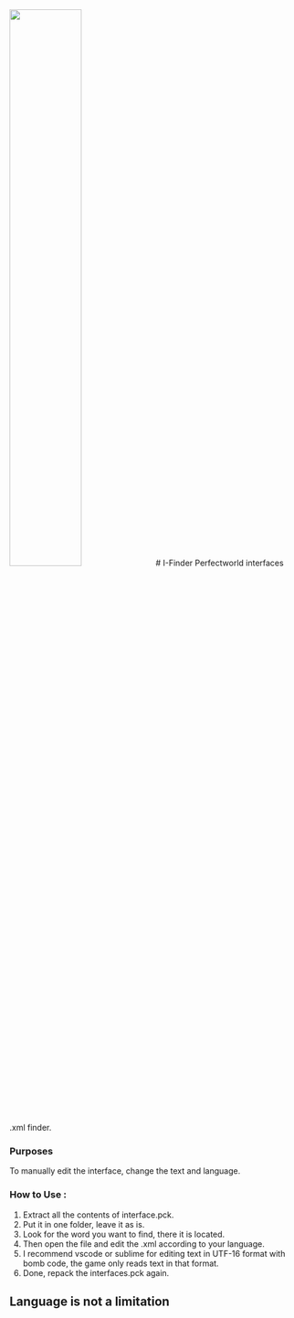 <picture>
  <img src="./res/icon" width="50%">
</picture>
# I-Finder
Perfectworld interfaces .xml finder.

### Purposes
To manually edit the interface, change the text and language.

### How to Use : 
1. Extract all the contents of interface.pck.
2. Put it in one folder, leave it as is.
3. Look for the word you want to find, there it is located.
4. Then open the file and edit the .xml according to your language.
5. I recommend vscode or sublime for editing text in UTF-16 format with bomb code, the game only reads text in that format.
6. Done, repack the interfaces.pck again.

## Language is not a limitation

